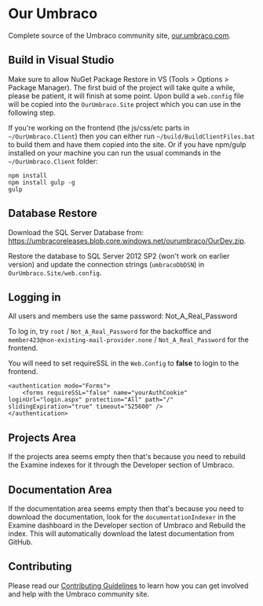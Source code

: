 Our Umbraco
===========

Complete source of the Umbraco community site, [our.umbraco.com](https://our.umbraco.com).

## Build in Visual Studio

Make sure to allow NuGet Package Restore in VS (Tools > Options > Package Manager). The first buid of the project will take quite a while, please be patient, it will finish at some point.
Upon build a `web.config` file will be copied into the `OurUmbraco.Site` project which you can use in the following step.

If you're working on the frontend (the js/css/etc parts in `~/OurUmbraco.Client`) then you can either run `~/build/BuildClientFiles.bat` to build them and have them copied into the site. Or if you have npm/gulp installed on your machine you can run the usual commands in the `~/OurUmbraco.Client` folder:

```
npm install
npm install gulp -g
gulp
```

## Database Restore

Download the SQL Server Database from: https://umbracoreleases.blob.core.windows.net/ourumbraco/OurDev.zip.

Restore the database to SQL Server 2012 SP2 (won't work on earlier version) and update the connection strings (`umbracoDbDSN`) in `OurUmbraco.Site/web.config`.

## Logging in

All users and members use the same password: Not_A_Real_Password

To log in, try `root` / `Not_A_Real_Password` for the backoffice and `member423@non-existing-mail-provider.none` / `Not_A_Real_Password` for the frontend.

You will need to set requireSSL in the `Web.Config` to **false** to login to the frontend.

```
<authentication mode="Forms">
    <forms requireSSL="false" name="yourAuthCookie" loginUrl="login.aspx" protection="All" path="/" slidingExpiration="true" timeout="525600" />
</authentication>
```

## Projects Area

If the projects area seems empty then that's because you need to rebuild the Examine indexes for it through the Developer section of Umbraco.

## Documentation Area

If the documentation area seems empty then that's because you need to download the documentation, look for the `documentationIndexer` in the Examine dashboard in the Developer section of Umbraco and Rebuild the index. This will automatically download the latest documentation from GitHub.

## Contributing

Please read our [Contributing Guidelines](CONTRIBUTING.md) to learn how you can get involved and help with the Umbraco community site.
